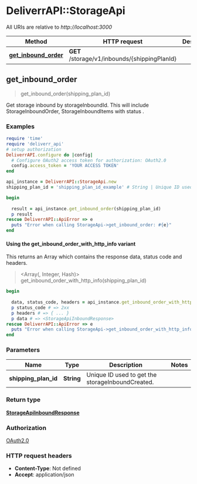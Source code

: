 # DeliverrAPI::StorageApi

All URIs are relative to *http://localhost:3000*

| Method | HTTP request | Description |
| ------ | ------------ | ----------- |
| [**get_inbound_order**](StorageApi.md#get_inbound_order) | **GET** /storage/v1/inbounds/{shippingPlanId} |  |


## get_inbound_order

> <StorageApiInboundResponse> get_inbound_order(shipping_plan_id)



Get storage inbound by storageInboundId. This will include StorageInboundOrder, StorageInboundItems with status .

### Examples

```ruby
require 'time'
require 'deliverr_api'
# setup authorization
DeliverrAPI.configure do |config|
  # Configure OAuth2 access token for authorization: OAuth2.0
  config.access_token = 'YOUR ACCESS TOKEN'
end

api_instance = DeliverrAPI::StorageApi.new
shipping_plan_id = 'shipping_plan_id_example' # String | Unique ID used to get the storageInboundCreated.

begin
  
  result = api_instance.get_inbound_order(shipping_plan_id)
  p result
rescue DeliverrAPI::ApiError => e
  puts "Error when calling StorageApi->get_inbound_order: #{e}"
end
```

#### Using the get_inbound_order_with_http_info variant

This returns an Array which contains the response data, status code and headers.

> <Array(<StorageApiInboundResponse>, Integer, Hash)> get_inbound_order_with_http_info(shipping_plan_id)

```ruby
begin
  
  data, status_code, headers = api_instance.get_inbound_order_with_http_info(shipping_plan_id)
  p status_code # => 2xx
  p headers # => { ... }
  p data # => <StorageApiInboundResponse>
rescue DeliverrAPI::ApiError => e
  puts "Error when calling StorageApi->get_inbound_order_with_http_info: #{e}"
end
```

### Parameters

| Name | Type | Description | Notes |
| ---- | ---- | ----------- | ----- |
| **shipping_plan_id** | **String** | Unique ID used to get the storageInboundCreated. |  |

### Return type

[**StorageApiInboundResponse**](StorageApiInboundResponse.md)

### Authorization

[OAuth2.0](../README.md#OAuth2.0)

### HTTP request headers

- **Content-Type**: Not defined
- **Accept**: application/json

